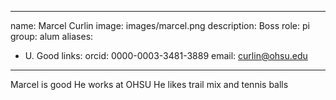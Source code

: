 
---
name: Marcel Curlin
image: images/marcel.png
description: Boss
role: pi
group: alum
aliases:
  - U. Good
 links:
  orcid: 0000-0003-3481-3889
  email: curlin@ohsu.edu
  ---

Marcel is good
He works at OHSU
He likes trail mix and tennis balls

